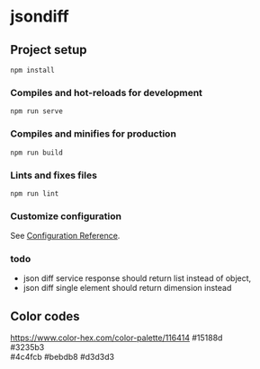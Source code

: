 # jsondiff

## Project setup
```
npm install
```

### Compiles and hot-reloads for development
```
npm run serve
```

### Compiles and minifies for production
```
npm run build
```

### Lints and fixes files
```
npm run lint
```

### Customize configuration
See [Configuration Reference](https://cli.vuejs.org/config/).

### todo
- json diff service response should return list instead of object, 
- json diff single element should return dimension instead

## Color codes
https://www.color-hex.com/color-palette/116414 
#15188d 	
#3235b3 	
#4c4fcb	
#bebdb8	
#d3d3d3
